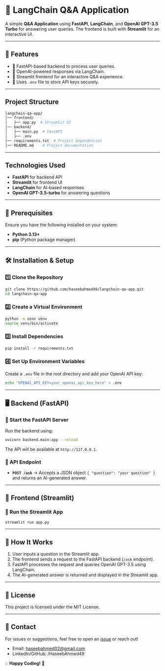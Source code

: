 # 🧠 LangChain Q&A Application

A simple **Q&A Application** using **FastAPI**, **LangChain**, and **OpenAI GPT-3.5 Turbo** for answering user queries. The frontend is built with **Streamlit** for an interactive UI.

---
## 🚀 Features
- 📌 FastAPI-based backend to process user queries.
- 🤖 OpenAI-powered responses via LangChain.
- 🎨 Streamlit frontend for an interactive Q&A experience.
- 🔐 Uses `.env` file to store API keys securely.

---
## Project Structure

```sh
langchain-qa-app/
│── frontend/
│   ├── app.py  # Streamlit UI
│── backend/
│   ├── main.py  # FastAPI
│   ├── .env
│── requirements.txt  # Project dependencies
│── README.md    # Project documentation
```

---
## Technologies Used
* **FastAPI** for backend API
* **Streamlit** for frontend UI
* **LangChain** for AI-based responses
* **OpenAI GPT-3.5-turbo** for answering questions

---
## 📌 Prerequisites
Ensure you have the following installed on your system:
- **Python 3.13+**
- **pip** (Python package manager)

---
## 🛠 Installation & Setup

### 1️⃣ Clone the Repository
```sh
git clone https://github.com/haseebahmed49/langchain-qa-app.git
cd langchain-qa-app
```

### 2️⃣ Create a Virtual Environment
```sh
python -m venv venv
source venv/bin/activate
```

### 3️⃣ Install Dependencies
```sh
pip install -r requirements.txt
```

### 4️⃣ Set Up Environment Variables
Create a `.env` file in the root directory and add your OpenAI API key:
```sh
echo "OPENAI_API_KEY=your_openai_api_key_here" > .env
```

---
## 🖥 Backend (FastAPI)

### 📌 Start the FastAPI Server
Run the backend using:
```sh
uvicorn backend.main:app --reload
```
The API will be available at `http://127.0.0.1`.

### 📌 API Endpoint
- **`POST /ask`** → Accepts a JSON object `{ "question": "your question" }` and returns an AI-generated answer.

---
## 🎨 Frontend (Streamlit)

### 📌 Run the Streamlit App
```sh
streamlit run app.py
```

---
## 🔄 How It Works
1. User inputs a question in the Streamlit app.
2. The frontend sends a request to the FastAPI backend (`/ask` endpoint).
3. FastAPI processes the request and queries OpenAI GPT-3.5 using LangChain.
4. The AI-generated answer is returned and displayed in the Streamlit app.

---
## 📜 License
This project is licensed under the MIT License.

---
## 📩 Contact
For issues or suggestions, feel free to open an [issue](https://github.com/haseebahmed49/langchain-qa-app/issues) or reach out!
* Email: haseebahmed02@gmail.com
* LinkedIn/GitHub: /HaseebAhmed49

💡 **Happy Coding!** 🚀

